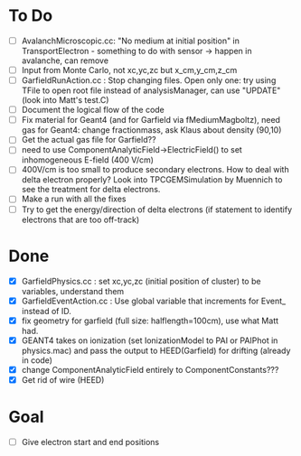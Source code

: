 # To Do
- [ ] AvalanchMicroscopic.cc: "No medium at initial position" in TransportElectron - something to do with sensor -> happen in avalanche, can remove
- [ ] Input from Monte Carlo, not xc,yc,zc but x_cm,y_cm,z_cm
- [ ] GarfieldRunAction.cc : Stop changing files. Open only one: try using TFile to open root file instead of analysisManager, can use "UPDATE" (look into Matt's test.C)
- [ ] Document the logical flow of the code
- [ ] Fix material for Geant4 (and for Garfield via fMediumMagboltz), need gas for Geant4: change fractionmass, ask Klaus about density (90,10)
- [ ] Get the actual gas file for Garfield??
- [ ] need to use ComponentAnalyticField->ElectricField() to set inhomogeneous E-field (400 V/cm)
- [ ] 400V/cm is too small to produce secondary electrons. How to deal with delta electron properly? Look into TPCGEMSimulation by Muennich to see the treatment for delta electrons.
- [ ] Make a run with all the fixes
- [ ] Try to get the energy/direction of delta electrons (if statement to identify electrons that are too off-track) 
# Done
- [x] GarfieldPhysics.cc : set xc,yc,zc (initial position of cluster) to be variables, understand them
- [x] GarfieldEventAction.cc : Use global variable that increments for Event_ instead of ID.
- [x] fix geometry for garfield (full size: halflength=100cm), use what Matt had. 
- [x] GEANT4 takes on ionization (set IonizationModel to PAI or PAIPhot in physics.mac) and pass the output to HEED(Garfield) for drifting (already in code)
- [x] change ComponentAnalyticField entirely to ComponentConstants???
- [x] Get rid of wire (HEED)
# Goal
- [ ] Give electron start and end positions
